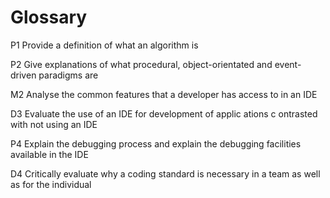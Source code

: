 # Glossary

P1 Provide a definition of what an algorithm  is  

P2 Give explanations  of what procedural,  object-orientated and event-driven  paradigms   are

M2 Analyse the common features that a developer has access to in an IDE

D3 Evaluate the use of an IDE  for  development  of  applic ations  c ontrasted  with not using  an IDE

P4 Explain  the  debugging  process and explain  the debugging  facilities  available  in  the  IDE

D4 Critically  evaluate  why  a coding standard is necessary in a team as well as for the individual

